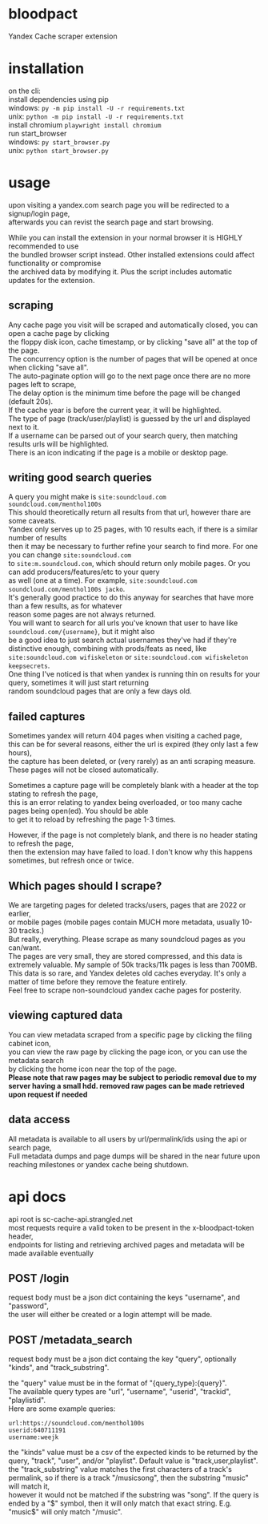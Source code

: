 # bloodpact  
Yandex Cache scraper extension  

# installation  
on the cli:  
install dependencies using pip  
  windows: `py -m pip install -U -r requirements.txt`  
  unix: `python -m pip install -U -r requirements.txt`  
install chromium `playwright install chromium`  
run start_browser  
  windows: `py start_browser.py`  
  unix: `python start_browser.py`  

# usage  
upon visiting a yandex.com search page you will be redirected to a signup/login page,  
afterwards you can revist the search page and start browsing.  

While you can install the extension in your normal browser it is HIGHLY recommended to use  
the bundled browser script instead. Other installed extensions could affect functionality or compromise  
the archived data by modifying it. Plus the script includes automatic updates for the extension.  

## scraping
Any cache page you visit will be scraped and automatically closed, you can open a cache page by clicking  
the floppy disk icon, cache timestamp, or by clicking "save all" at the top of the page.  
The concurrency option is the number of pages that will be opened at once when clicking "save all".  
The auto-paginate option will go to the next page once there are no more pages left to scrape,  
The delay option is the minimum time before the page will be changed (default 20s).  
If the cache year is before the current year, it will be highlighted.  
The type of page (track/user/playlist) is guessed by the url and displayed next to it.  
If a username can be parsed out of your search query, then matching results urls will be highlighted.  
There is an icon indicating if the page is a mobile or desktop page.  

## writing good search queries
A query you might make is `site:soundcloud.com soundcloud.com/menthol100s`  
This should theoretically return all results from that url, however thare are some caveats.  
Yandex only serves up to 25 pages, with 10 results each, if there is a similar number of results  
then it may be necessary to further refine your search to find more. For one you can change `site:soundcloud.com`  
to `site:m.soundcloud.com`, which should return only mobile pages. Or you can add producers/features/etc to your query  
as well (one at a time). For example, `site:soundcloud.com soundcloud.com/menthol100s jacko`.  
It's generally good practice to do this anyway for searches that have more than a few results, as for whatever  
reason some pages are not always returned.  
You will want to search for all urls you've known that user to have like `soundcloud.com/{username}`, but it might also  
be a good idea to just search actual usernames they've had if they're distinctive enough, combining with prods/feats as need,
like `site:soundcloud.com wifiskeleton` or `site:soundcloud.com wifiskeleton keepsecrets`.  
One thing I've noticed is that when yandex is running thin on results for your query, sometimes it will just start returning  
random soundcloud pages that are only a few days old.

## failed captures
Sometimes yandex will return 404 pages when visiting a cached page,  
this can be for several reasons, either the url is expired (they only last a few hours),  
the capture has been deleted, or (very rarely) as an anti scraping measure.  
These pages will not be closed automatically.  

Sometimes a capture page will be completely blank with a header at the top stating to refresh the page,  
this is an error relating to yandex being overloaded, or too many cache pages being open(ed). You should be able  
to get it to reload by refreshing the page 1-3 times.  

However, if the page is not completely blank, and there is no header stating to refresh the page,  
then the extension may have failed to load. I don't know why this happens sometimes, but refresh once or twice.  

## Which pages should I scrape?  
We are targeting pages for deleted tracks/users, pages that are 2022 or earlier,  
or mobile pages (mobile pages contain MUCH more metadata, usually 10-30 tracks.)  
But really, everything. Please scrape as many soundcloud pages as you can/want.  
The pages are very small, they are stored compressed, and this data is extremely valuable.
My sample of 50k tracks/11k pages is less than 700MB.  
This data is so rare, and Yandex deletes old caches everyday. It's only a matter of time before they remove the feature entirely.  
Feel free to scrape non-soundcloud yandex cache pages for posterity.

## viewing captured data
You can view metadata scraped from a specific page by clicking the filing cabinet icon,  
you can view the raw page by clicking the page icon, or you can use the metadata search  
by clicking the home icon near the top of the page.  
**Please note that raw pages may be subject to periodic removal due to my server having a small hdd. removed raw pages can be made retrieved upon request if needed**

## data access
All metadata is available to all users by url/permalink/ids using the api or search page,  
Full metadata dumps and page dumps will be shared in the near future upon reaching milestones or yandex cache being shutdown.  

# api docs  
api root is sc-cache-api.strangled.net  
most requests require a valid token to be present in the x-bloodpact-token header,  
endpoints for listing and retrieving archived pages and metadata will be made available eventually  

## POST /login  
request body must be a json dict containing the keys "username", and "password",  
the user will either be created or a login attempt will be made.  

## POST /metadata_search  
request body must be a json dict containg the key "query", optionally "kinds", and "track_substring".  

the "query" value must be in the format of "{query_type}:{query}".  
The available query types are "url", "username", "userid", "trackid", "playlistid".  
Here are some example queries:  
```
url:https://soundcloud.com/menthol100s
userid:640711191
username:weejk
```
the "kinds" value must be a csv of the expected kinds to be returned by the query, "track", "user", and/or "playlist". Default value is "track,user,playlist".  
the "track_substring" value matches the first characters of a track's permalink, so if there is a track "/musicsong", then the substring "music" will match it,  
however it would not be matched if the substring was "song". If the query is ended by a "$" symbol, then it will only match that exact string. E.g. "music$" will only match "/music".  
